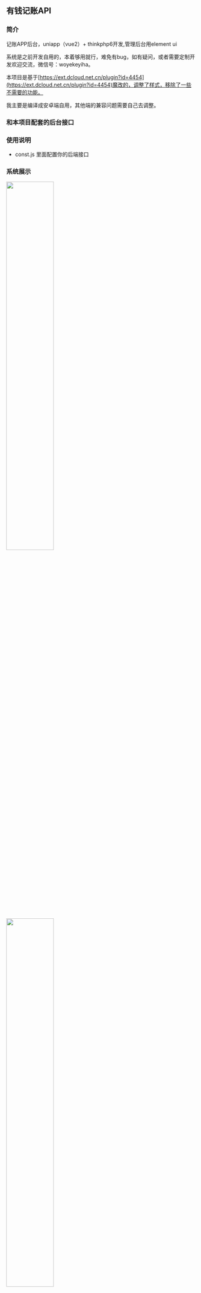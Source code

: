 ## 有钱记账API

### 简介
记账APP后台，uniapp（vue2）+ thinkphp6开发,管理后台用element ui

系统是之前开发自用的，本着够用就行，难免有bug，如有疑问，或者需要定制开发欢迎交流，微信号：woyekeyiha。

本项目是基于[https://ext.dcloud.net.cn/plugin?id=4454](https://ext.dcloud.net.cn/plugin?id=4454)魔改的，调整了样式，移除了一些不需要的功能。

我主要是编译成安卓端自用，其他端的兼容问题需要自己去调整。

### 和本项目配套的后台接口

### 使用说明
- const.js 里面配置你的后端接口

### 系统展示

<img src="https://gitee.com/iamxcd/yq-api/raw/master/files/微信图片_20211030170839.jpg" width="50%" />
<img src="https://gitee.com/iamxcd/yq-api/raw/master/files/微信图片_202110301708391.jpg" width="50%" />
<img src="https://gitee.com/iamxcd/yq-api/raw/master/files/微信图片_202110301708392.jpg" width="50%" />
<img src="https://gitee.com/iamxcd/yq-api/raw/master/files/微信图片_202110301708393.jpg" width="50%" />
<img src="https://gitee.com/iamxcd/yq-api/raw/master/files/微信图片_202110301708394.jpg" width="50%" />
<img src="https://gitee.com/iamxcd/yq-api/raw/master/files/微信图片_202110301708395.jpg" width="50%" />
<img src="https://gitee.com/iamxcd/yq-api/raw/master/files/微信图片_202110301708396.jpg" width="50%" />
<img src="https://gitee.com/iamxcd/yq-api/raw/master/files/微信图片_202110301708397.jpg" width="50%" />
<img src="https://gitee.com/iamxcd/yq-api/raw/master/files/微信图片_202110301708398.jpg" width="50%" />
<img src="https://gitee.com/iamxcd/yq-api/raw/master/files/微信图片_202110301708399.jpg" width="50%" />
<img src="https://gitee.com/iamxcd/yq-api/raw/master/files/微信图片_2021103017083910.jpg" width="50%" />
<img src="https://gitee.com/iamxcd/yq-api/raw/master/files/微信图片_2021103017083911.jpg" width="50%" />
<img src="https://gitee.com/iamxcd/yq-api/raw/master/files/微信图片_2021103017083912.jpg" width="50%" />
<img src="https://gitee.com/iamxcd/yq-api/raw/master/files/微信图片_2021103017083913.jpg" width="50%" />
<img src="https://gitee.com/iamxcd/yq-api/raw/master/files/微信图片_2021103017083914.jpg" width="50%" />
<img src="https://gitee.com/iamxcd/yq-api/raw/master/files/微信图片_2021103017083915.jpg" width="50%" />